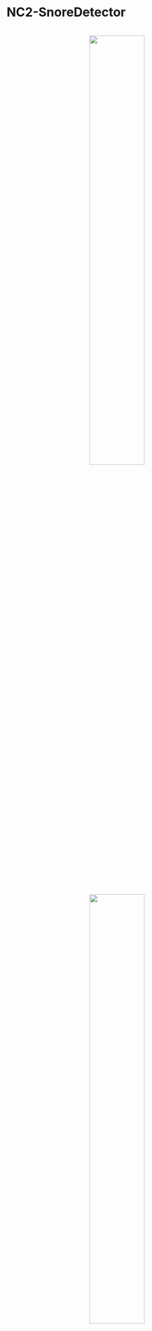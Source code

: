 # NC2-SnoreDetector

<p align="center">
  <br>
  <img src="https://user-images.githubusercontent.com/72431640/190069311-ac6109f2-4545-4009-8a56-a97a4afd6ff7.PNG" width="50%">
  <img src="https://user-images.githubusercontent.com/72431640/190069319-91065a2f-a6c6-460c-8738-d401c0ca80dd.PNG" width="50%">
  <br>
</p>


## Project Introduction

<p align="justify">
Have you ever wondered whether or not you snore?
Snore Detector detects your snoring when you sleep and it records it automatically,
so when you wake up, you can actually hear your snoring!
</p>

<br>

## 기술 스택

|     Swift     |     CreateML     |
| :-----------: | :--------------: |
|   ![swift]    |    ![createml]   |

<br>

## 구현 기능

### Snore Classification
- Trained createML model with snoring dataset from kaggle
- Notifies snore when accuracy is over 90%

### Snore Recorder
- When the ML model tells if you snore, the recorder starts recording the sound for 10 seconds
- When you wake up, you can listen to the recorded sound

<br>

## 배운 점 & 아쉬운 점

<p align="justify">
- There were lot more things I was planning on developing, but it was too short to actually work on it
- I wanted to learn how createML works, but there weren't documentations about the algorithm
</p>

<br>

## 라이센스

<!-- Stack Icon Refernces -->

[swift]: https://user-images.githubusercontent.com/72431640/190073481-7e519465-2996-4434-9d4a-bb8fb1c95ff8.png
[createml]: https://user-images.githubusercontent.com/72431640/190073945-2db95c52-32bf-472b-ad58-b261a288f477.png


